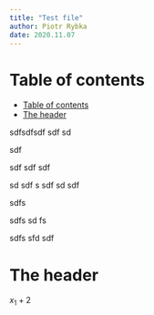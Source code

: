 ```yaml
---
title: "Test file"
author: Piotr Rybka
date: 2020.11.07
---
```


# Table of contents

- [Table of contents](#table-of-contents)
- [The header](#the-header)

sdfsdfsdf
sdf
sd

sdf


sdf
sdf
sdf


sd
sdf
s
sdf
sd
sdf

sdfs

sdfs
sd
fs

sdfs
sfd
sdf


# The header

$x_1 + 2$

